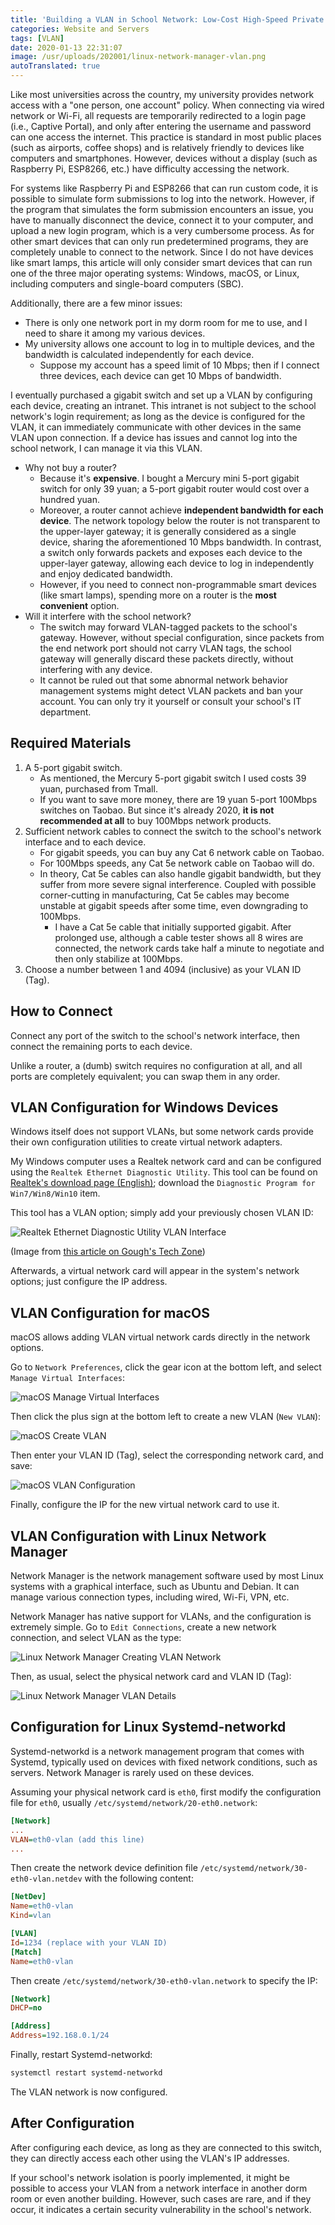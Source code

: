 ```yaml
---
title: 'Building a VLAN in School Network: Low-Cost High-Speed Private Intranet'
categories: Website and Servers
tags: [VLAN]
date: 2020-01-13 22:31:07
image: /usr/uploads/202001/linux-network-manager-vlan.png
autoTranslated: true
---
```



Like most universities across the country, my university provides network access with a "one person, one account" policy. When connecting via wired network or Wi-Fi, all requests are temporarily redirected to a login page (i.e., Captive Portal), and only after entering the username and password can one access the internet. This practice is standard in most public places (such as airports, coffee shops) and is relatively friendly to devices like computers and smartphones. However, devices without a display (such as Raspberry Pi, ESP8266, etc.) have difficulty accessing the network.

For systems like Raspberry Pi and ESP8266 that can run custom code, it is possible to simulate form submissions to log into the network. However, if the program that simulates the form submission encounters an issue, you have to manually disconnect the device, connect it to your computer, and upload a new login program, which is a very cumbersome process. As for other smart devices that can only run predetermined programs, they are completely unable to connect to the network. Since I do not have devices like smart lamps, this article will only consider smart devices that can run one of the three major operating systems: Windows, macOS, or Linux, including computers and single-board computers (SBC).

Additionally, there are a few minor issues:

- There is only one network port in my dorm room for me to use, and I need to share it among my various devices.
- My university allows one account to log in to multiple devices, and the bandwidth is calculated independently for each device.
  - Suppose my account has a speed limit of 10 Mbps; then if I connect three devices, each device can get 10 Mbps of bandwidth.

I eventually purchased a gigabit switch and set up a VLAN by configuring each device, creating an intranet. This intranet is not subject to the school network's login requirement; as long as the device is configured for the VLAN, it can immediately communicate with other devices in the same VLAN upon connection. If a device has issues and cannot log into the school network, I can manage it via this VLAN.

- Why not buy a router?
  - Because it's **expensive**. I bought a Mercury mini 5-port gigabit switch for only 39 yuan; a 5-port gigabit router would cost over a hundred yuan.
  - Moreover, a router cannot achieve **independent bandwidth for each device**. The network topology below the router is not transparent to the upper-layer gateway; it is generally considered as a single device, sharing the aforementioned 10 Mbps bandwidth. In contrast, a switch only forwards packets and exposes each device to the upper-layer gateway, allowing each device to log in independently and enjoy dedicated bandwidth.
  - However, if you need to connect non-programmable smart devices (like smart lamps), spending more on a router is the **most convenient** option.
- Will it interfere with the school network?
  - The switch may forward VLAN-tagged packets to the school's gateway. However, without special configuration, since packets from the end network port should not carry VLAN tags, the school gateway will generally discard these packets directly, without interfering with any device.
  - It cannot be ruled out that some abnormal network behavior management systems might detect VLAN packets and ban your account. You can only try it yourself or consult your school's IT department.

## Required Materials

1. A 5-port gigabit switch.
   - As mentioned, the Mercury 5-port gigabit switch I used costs 39 yuan, purchased from Tmall.
   - If you want to save more money, there are 19 yuan 5-port 100Mbps switches on Taobao. But since it's already 2020, **it is not recommended at all** to buy 100Mbps network products.
2. Sufficient network cables to connect the switch to the school's network interface and to each device.
   - For gigabit speeds, you can buy any Cat 6 network cable on Taobao.
   - For 100Mbps speeds, any Cat 5e network cable on Taobao will do.
   - In theory, Cat 5e cables can also handle gigabit bandwidth, but they suffer from more severe signal interference. Coupled with possible corner-cutting in manufacturing, Cat 5e cables may become unstable at gigabit speeds after some time, even downgrading to 100Mbps.
     - I have a Cat 5e cable that initially supported gigabit. After prolonged use, although a cable tester shows all 8 wires are connected, the network cards take half a minute to negotiate and then only stabilize at 100Mbps.
3. Choose a number between 1 and 4094 (inclusive) as your VLAN ID (Tag).

## How to Connect

Connect any port of the switch to the school's network interface, then connect the remaining ports to each device.

Unlike a router, a (dumb) switch requires no configuration at all, and all ports are completely equivalent; you can swap them in any order.

## VLAN Configuration for Windows Devices

Windows itself does not support VLANs, but some network cards provide their own configuration utilities to create virtual network adapters.

My Windows computer uses a Realtek network card and can be configured using the `Realtek Ethernet Diagnostic Utility`. This tool can be found on [Realtek's download page (English)](https://www.realtek.com/en/component/zoo/category/network-interface-controllers-10-100-1000m-gigabit-ethernet-pci-express-software); download the `Diagnostic Program for Win7/Win8/Win10` item.

This tool has a VLAN option; simply add your previously chosen VLAN ID:

![Realtek Ethernet Diagnostic Utility VLAN Interface](/usr/uploads/202001/rtl8168-vlan.png)

(Image from [this article on Gough's Tech Zone](https://goughlui.com/2018/10/01/note-multiple-vlan-operation-on-realtek-rtl8111d-nic-others/))

Afterwards, a virtual network card will appear in the system's network options; just configure the IP address.

## VLAN Configuration for macOS

macOS allows adding VLAN virtual network cards directly in the network options.

Go to `Network Preferences`, click the gear icon at the bottom left, and select `Manage Virtual Interfaces`:

![macOS Manage Virtual Interfaces](/usr/uploads/202001/macos-manage-virtual-interfaces.png)

Then click the plus sign at the bottom left to create a new VLAN (`New VLAN`):

![macOS Create VLAN](/usr/uploads/202001/macos-new-vlan.png)

Then enter your VLAN ID (Tag), select the corresponding network card, and save:

![macOS VLAN Configuration](/usr/uploads/202001/macos-vlan-config.png)

Finally, configure the IP for the new virtual network card to use it.

## VLAN Configuration with Linux Network Manager

Network Manager is the network management software used by most Linux systems with a graphical interface, such as Ubuntu and Debian. It can manage various connection types, including wired, Wi-Fi, VPN, etc.

Network Manager has native support for VLANs, and the configuration is extremely simple. Go to `Edit Connections`, create a new network connection, and select VLAN as the type:

![Linux Network Manager Creating VLAN Network](/usr/uploads/202001/linux-network-manager-new-vlan.png)

Then, as usual, select the physical network card and VLAN ID (Tag):

![Linux Network Manager VLAN Details](/usr/uploads/202001/linux-network-manager-vlan.png)

## Configuration for Linux Systemd-networkd

Systemd-networkd is a network management program that comes with Systemd, typically used on devices with fixed network conditions, such as servers. Network Manager is rarely used on these devices.

Assuming your physical network card is `eth0`, first modify the configuration file for `eth0`, usually `/etc/systemd/network/20-eth0.network`:

```ini
[Network]
...
VLAN=eth0-vlan (add this line)
...
```

Then create the network device definition file `/etc/systemd/network/30-eth0-vlan.netdev` with the following content:

```ini
[NetDev]
Name=eth0-vlan
Kind=vlan

[VLAN]
Id=1234 (replace with your VLAN ID)
[Match]
Name=eth0-vlan
```

Then create `/etc/systemd/network/30-eth0-vlan.network` to specify the IP:

```ini
[Network]
DHCP=no

[Address]
Address=192.168.0.1/24
```

Finally, restart Systemd-networkd:

```bash
systemctl restart systemd-networkd
```

The VLAN network is now configured.

## After Configuration

After configuring each device, as long as they are connected to this switch, they can directly access each other using the VLAN's IP addresses.

If your school's network isolation is poorly implemented, it might be possible to access your VLAN from a network interface in another dorm room or even another building. However, such cases are rare, and if they occur, it indicates a certain security vulnerability in the school's network.
```
